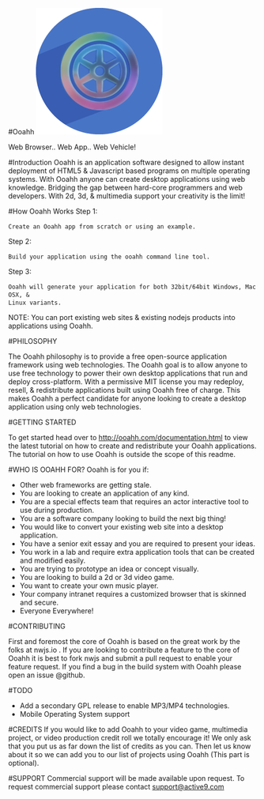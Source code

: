 #Ooahh
![Ooahh](https://raw.githubusercontent.com/active9/ooahh/master/Ooahh.png)

Web Browser.. Web App.. Web Vehicle!

#Introduction
Ooahh is an application software designed to allow instant deployment of HTML5 & Javascript based programs on multiple operating systems. With Ooahh anyone can create desktop applications using
web knowledge. Bridging the gap between hard-core programmers and web developers. With 2d, 3d, & multimedia support your creativity is the limit!

#How Ooahh Works
Step 1:
```hint
Create an Ooahh app from scratch or using an example.
```

Step 2:
```hint
Build your application using the ooahh command line tool.
```
Step 3:
```hint
Ooahh will generate your application for both 32bit/64bit Windows, Mac OSX, &
Linux variants.
```

NOTE: You can port existing web sites & existing nodejs products into applications using Ooahh.

#PHILOSOPHY

The Ooahh philosophy is to provide a free open-source application framework using web technologies. The Ooahh goal is to allow anyone to use free technology to power their own desktop applications that run and deploy cross-platform. With a permissive MIT license you may redeploy, resell, & redistribute applications built using Ooahh free of charge. This makes Ooahh a perfect candidate for anyone looking to create a desktop application using only web technologies.

#GETTING STARTED

To get started head over to http://ooahh.com/documentation.html to view the latest tutorial on how to create and redistribute your Ooahh applications. The tutorial on how to use Ooahh is outside the scope of this readme.

#WHO IS OOAHH FOR?
Ooahh is for you if:
 - Other web frameworks are getting stale.
 - You are looking to create an application of any kind.
 - You are a special effects team that requires an actor interactive tool to use during production.
 - You are a software company looking to build the next big thing!
 - You would like to convert your existing web site into a desktop application.
 - You have a senior exit essay and you are required to present your ideas.
 - You work in a lab and require extra application tools that can be created and modified easily.
 - You are trying to prototype an idea or concept visually.
 - You are looking to build a 2d or 3d video game.
 - You want to create your own music player.
 - Your company intranet requires a customized browser that is skinned and secure.
 - Everyone Everywhere!

#CONTRIBUTING

First and foremost the core of Ooahh is based on the great work by the folks at nwjs.io . If you are looking to contribute a feature to the core of Ooahh it is best to fork nwjs and submit a pull request to enable your feature request. If you find a bug in the build system with Ooahh please open an issue @github.

#TODO

 - Add a secondary GPL release to enable MP3/MP4 technologies.
 - Mobile Operating System support

#CREDITS
If you would like to add Ooahh to your video game, multimedia project, or video production credit roll we totally encourage it! We only ask that you put us as far down the list of credits as you can. Then let us know about it so we can add you to our list of projects using Ooahh (This part is optional).

#SUPPORT
Commercial support will be made available upon request. To request commercial support please contact support@active9.com
